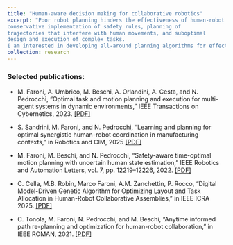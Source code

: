 ```yaml
---
title: "Human-aware decision making for collaborative robotics"
excerpt: "Poor robot planning hinders the effectiveness of human-robot collaboration. This includes
conservative implementation of safety rules, planning of
trajectories that interfere with human movements, and suboptimal
design and execution of complex tasks.
I am interested in developing all-around planning algorithms for effective and safe human-robot collaboration, spanning path planning and re-planning, trajectory control, and task-and-motion planning."
collection: research
---
```


### Selected publications:

- M. Faroni, A. Umbrico, M. Beschi, A. Orlandini, A. Cesta, and N. Pedrocchi, “Optimal task and motion planning and execution for multi-agent systems in dynamic environments,” IEEE Transactions on Cybernetics, 2023.
[[PDF]](https://arxiv.org/pdf/2303.14874.pdf)

- S. Sandrini, M. Faroni, and N. Pedrocchi, “Learning and planning for optimal synergistic human–robot coordination in manufacturing contexts,” in Robotics and CIM, 2025
[[PDF]](https://arxiv.org/pdf/2503.07238)

- M. Faroni, M. Beschi, and N. Pedrocchi, “Safety-aware time-optimal motion planning with uncertain human state estimation,” IEEE Robotics and Automation Letters, vol. 7, pp. 12219–12226, 2022.
[[PDF]](https://arxiv.org/pdf/2210.11655.pdf)

- C. Cella, M.B. Robin, Marco Faroni, A.M. Zanchettin, P. Rocco, “Digital Model-Driven Genetic Algorithm for Optimizing Layout and Task Allocation in Human-Robot Collaborative Assemblies,” in IEEE ICRA 2025. [[PDF]](https://arxiv.org/pdf/2503.02774)

- C. Tonola, M. Faroni, N. Pedrocchi, and M. Beschi, “Anytime informed path re-planning and optimization for human-robot collaboration,” in IEEE ROMAN, 2021.
[[PDF]](https://hal.science/hal-04052752v1/document)


